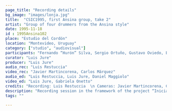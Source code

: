 ```yaml
---
page_title: "Recording details"
bg_image: "images/lonja.jpg"
title:  "CSIC1995, first Ansina group, take 2"  
artist: "Group of four drummers from the Ansina style"  
date: 1995-11-18
id : 1995Ansina102
place: "Estudio del Cordón"  
location: "Montevideo, Uruguay"  
category: ["studio", "audiovisual"]
participants: "Fernando “Hurón” Silva, Sergio Ortuño, Gustavo Oviedo, Edinson “Palo” Oviedo"  
curator: "Luis Jure"  
producer: "Luis Jure"  
audio_rec: "Luis Restuccia"  
video_rec: "Javier Martincorena, Carlos Márquez"  
audio_ed: "Luis Restuccia, Luis Jure, Daniel Maggiolo"  
video_ed: "Luis Jure, Gabriela Onetto"  
credits: "Recording: Luis Restuccia  \n Cameras: Javier Martincorena, Carlos Márquez  \n Audio and video editing: Luis Jure"  
description: "Recording session in the framework of the project “Iniciación a la documentación y análisis del candombe afro-uruguayo” carried out by Luis Jure funded by CSIC, the research agency of the University. Original edit from the 1995 video “Los tambores: tres llamadas”."  
tags: ""  

---
```


